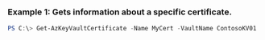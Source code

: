 ### Example 1: Gets information about a specific certificate.
```powershell
PS C:\> Get-AzKeyVaultCertificate -Name MyCert -VaultName ContosoKV01
```


